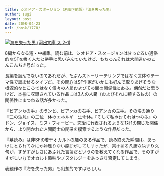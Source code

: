 ```yaml
---
title: シオドア・スタージョン（若島正他訳）『海を失った男』
author: sugi
layout: post
date: 2008-04-23
url: /book/1778/
---
```

<a href="http://www.amazon.co.jp/exec/obidos/ASIN/4309463029/chezsugi-22/ref=nosim/" name="amazletlink" target="_blank"><img src="http://i0.wp.com/ec2.images-amazon.com/images/I/518QeH27tFL.SL160.jpg?w=660" alt="海を失った男 (河出文庫 ス 2-1)"  class="alignleft" data-recalc-dims="1" /></a>

8編からなる短・中編集。読む前は、シオドア・スタージョンは甘ったるい通俗的なSFを書く人だと勝手に思い込んでいたけど、もちろんそれは大間違いのこんこんちき号だった。

長編を読んでないのであれだが、たぶんストーリーテリングではなく文体やテーマ性で読ませるタイプだ。その関心はSF作家がいかにも好んで取りあげそうな根源的なところではなく個々の人間およびその間の関係性にある。偶然だと思うけど、本書に収録されている作品には3人の人間（およびそれに類するもの）の関係性にまつわる話が多かった。

『ビアンカの手』のランと、ビアンカの右手、ビアンカの左手。その名の通り『三の法則』の三位一体のエネルギー生命体。『そして私のおそれはつのる』のドン、ジョイス、ミス・フィービー。恋愛に代表されるような1対1の閉じた関係から、より開かれた人間同士の関係を模索するような作品だった。

『墓読み』は非SFの若干オカルトの趣のある作品で、読み終えた瞬間は、あっけにとられてなにか物足りない感じがしてしまったが、実はある凡庸な決まり文句が、すがすがしさにあふれた言葉だというのを教えてくれる作品で、そのすがすがしい力でオカルト趣味やノスタルジーをあっさり否定してしまう。

表題作の『海を失った男』も幻想的ですばらしい。

